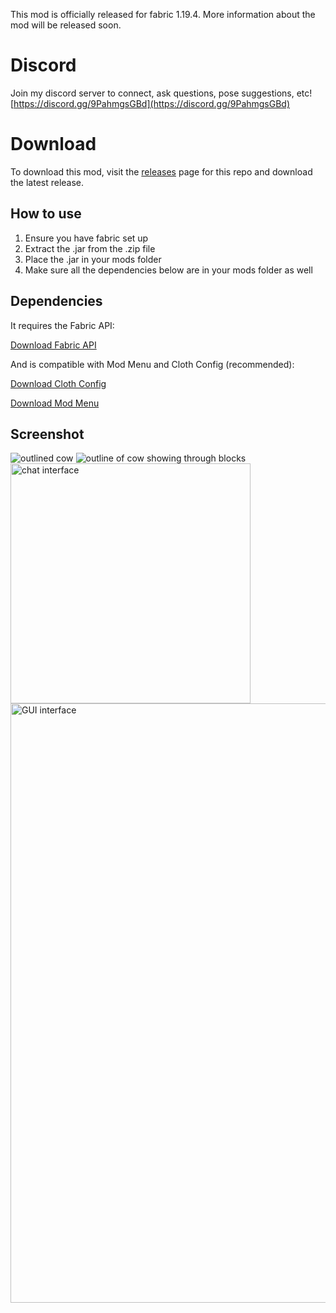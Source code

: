 This mod is officially released for fabric 1.19.4. More information about the mod will be released soon.

# Discord
Join my discord server to connect, ask questions, pose suggestions, etc!
[https://discord.gg/9PahmgsGBd](https://discord.gg/9PahmgsGBd)

# Download
To download this mod, visit the [releases](https://github.com/Incandescent-Turtle/FriendHighlighter/releases) page for this repo and download the latest release.

## How to use
1. Ensure you have fabric set up
2. Extract the .jar from the .zip file
3. Place the .jar in your mods folder
4. Make sure all the dependencies below are in your mods folder as well

## Dependencies
It requires the Fabric API:

[Download Fabric API](https://www.curseforge.com/minecraft/mc-mods/fabric-api/files?page=1&pageSize=20&version=1.19.4&gameVersionTypeId=4)

And is compatible with Mod Menu and Cloth Config (recommended):

[Download Cloth Config](https://www.curseforge.com/minecraft/mc-mods/cloth-config/files?page=1&pageSize=20&version=1.19.4&gameVersionTypeId=4)

[Download Mod Menu](https://modrinth.com/mod/modmenu/versions?g=1.19.4&l=fabric)

## Screenshot
![outlined cow](https://github.com/Incandescent-Turtle/FriendHighlighter/assets/59327500/5f08d2f4-2b9d-4e40-8b01-46757aa35f3e)
![outline of cow showing through blocks](https://github.com/Incandescent-Turtle/FriendHighlighter/assets/59327500/e3f33b34-d3d6-4587-9436-b856b76369c5)
<img width="384" alt="chat interface" src="https://github.com/Incandescent-Turtle/FriendHighlighter/assets/59327500/c35cdde2-2e5f-4a8f-8ff8-02608edea2a6">
<img width="959" alt="GUI interface" src="https://github.com/Incandescent-Turtle/FriendHighlighter/assets/59327500/5c5ac65c-8751-4363-a8a3-387c31d96cc9">


